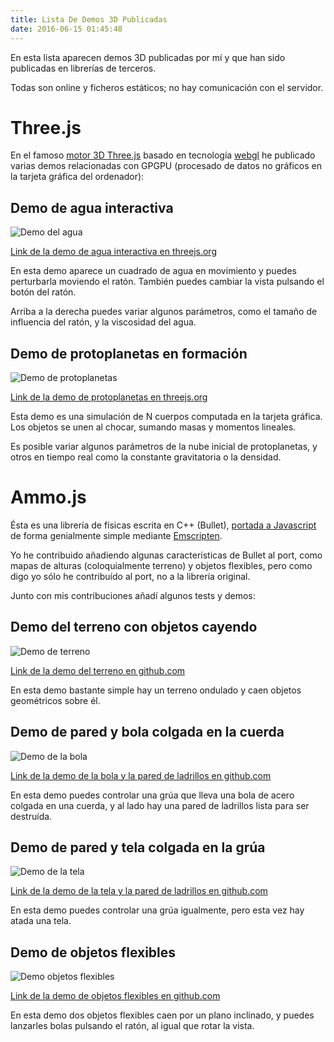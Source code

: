 ```yaml
---
title: Lista De Demos 3D Publicadas
date: 2016-06-15 01:45:48
---
```


En esta lista aparecen demos 3D publicadas por mí y que han sido publicadas en librerías de terceros.

Todas son online y ficheros estáticos; no hay comunicación con el servidor.

# Three.js

En el famoso [motor 3D Three.js](http://threejs.org) basado en tecnología [webgl](https://es.wikipedia.org/wiki/WebGL) he publicado varias demos relacionadas con GPGPU (procesado de datos no gráficos en la tarjeta gráfica del ordenador):

## Demo de agua interactiva

![Demo del agua](http://yombo.org/datos/assetsBlog/15062016/blog_1.jpg)

[Link de la demo de agua interactiva en threejs.org](http://threejs.org/examples/#webgl_gpgpu_water)

En esta demo aparece un cuadrado de agua en movimiento y puedes perturbarla moviendo el ratón. También puedes cambiar la vista pulsando el botón del ratón.

Arriba a la derecha puedes variar algunos parámetros, como el tamaño de influencia del ratón, y la viscosidad del agua.


## Demo de protoplanetas en formación

![Demo de protoplanetas](http://yombo.org/datos/assetsBlog/15062016/blog_2.jpg)

[Link de la demo de protoplanetas en threejs.org](http://threejs.org/examples/#webgl_gpgpu_protoplanet)

Esta demo es una simulación de N cuerpos computada en la tarjeta gráfica. Los objetos se unen al chocar, sumando masas y momentos lineales.

Es posible variar algunos parámetros de la nube inicial de protoplanetas, y otros en tiempo real como la constante gravitatoria o la densidad.


# Ammo.js

Ésta es una librería de físicas escrita en C++ (Bullet), [portada a Javascript](https://github.com/kripken/ammo.js/) de forma genialmente simple mediante [Emscripten](http://kripken.github.io/emscripten-site/).

Yo he contribuido añadiendo algunas características de Bullet al port, como mapas de alturas (coloquialmente terreno) y objetos flexibles, pero como digo yo sólo he contribuído al port, no a la librería original.

Junto con mis contribuciones añadí algunos tests y demos:

## Demo del terreno con objetos cayendo

![Demo de terreno](http://yombo.org/datos/assetsBlog/15062016/blog_3.jpg)

[Link de la demo del terreno en github.com](http://kripken.github.io/ammo.js/examples/webgl_demo_terrain/index.html)

En esta demo bastante simple hay un terreno ondulado y caen objetos geométricos sobre él.


## Demo de pared y bola colgada en la cuerda

![Demo de la bola](http://yombo.org/datos/assetsBlog/15062016/blog_4.jpg)

[Link de la demo de la bola y la pared de ladrillos en github.com](http://kripken.github.com/ammo.js/examples/webgl_demo_softbody_rope/index.html)

En esta demo puedes controlar una grúa que lleva una bola de acero colgada en una cuerda, y al lado hay una pared de ladrillos lista para ser destruída.


## Demo de pared y tela colgada en la grúa

![Demo de la tela](http://yombo.org/datos/assetsBlog/15062016/blog_5.jpg)

[Link de la demo de la tela y la pared de ladrillos en github.com](http://kripken.github.com/ammo.js/examples/webgl_demo_softbody_cloth/index.html)

En esta demo puedes controlar una grúa igualmente, pero esta vez hay atada una tela.


## Demo de objetos flexibles

![Demo objetos flexibles](http://yombo.org/datos/assetsBlog/15062016/blog_6.jpg)

[Link de la demo de objetos flexibles en github.com](http://kripken.github.io/ammo.js/examples/webgl_demo_softbody_volume/index.html)

En esta demo dos objetos flexibles caen por un plano inclinado, y puedes lanzarles bolas pulsando el ratón, al igual que rotar la vista.
